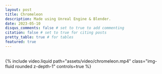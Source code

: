 ```yaml
---
layout: post
title: Chromeleon
description: Made using Unreal Engine & Blender.
date: 2023-05-10
disqus_comments: false # set to true to add commenting
citation: false # set to true for citing posts
pretty_table: true # for tables
featured: true
---
```


<br>

<div class="row mt-3">
    <div class="col-sm mt-3 mt-md-0">
        {% include video.liquid path="assets/video/chromeleon.mp4" class="img-fluid rounded z-depth-1" controls=true %}
    </div>
</div>
